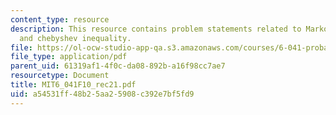 ```yaml
---
content_type: resource
description: This resource contains problem statements related to Markov inequality
  and chebyshev inequality.
file: https://ol-ocw-studio-app-qa.s3.amazonaws.com/courses/6-041-probabilistic-systems-analysis-and-applied-probability-fall-2010/a54531ff48b25aa25908c392e7bf5fd9_MIT6_041F10_rec21.pdf
file_type: application/pdf
parent_uid: 61319af1-4f0c-da08-892b-a16f98cc7ae7
resourcetype: Document
title: MIT6_041F10_rec21.pdf
uid: a54531ff-48b2-5aa2-5908-c392e7bf5fd9
---
```

